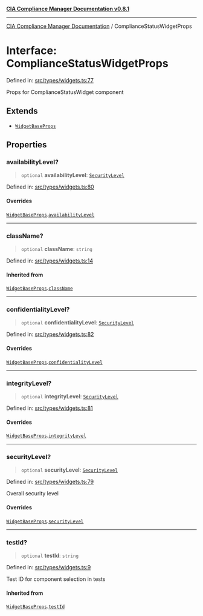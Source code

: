 [**CIA Compliance Manager Documentation v0.8.1**](../README.md)

***

[CIA Compliance Manager Documentation](../globals.md) / ComplianceStatusWidgetProps

# Interface: ComplianceStatusWidgetProps

Defined in: [src/types/widgets.ts:77](https://github.com/Hack23/cia-compliance-manager/blob/aea527f1006de96602c10bb201453301cffe7b07/src/types/widgets.ts#L77)

Props for ComplianceStatusWidget component

## Extends

- [`WidgetBaseProps`](WidgetBaseProps.md)

## Properties

### availabilityLevel?

> `optional` **availabilityLevel**: [`SecurityLevel`](../type-aliases/SecurityLevel.md)

Defined in: [src/types/widgets.ts:80](https://github.com/Hack23/cia-compliance-manager/blob/aea527f1006de96602c10bb201453301cffe7b07/src/types/widgets.ts#L80)

#### Overrides

[`WidgetBaseProps`](WidgetBaseProps.md).[`availabilityLevel`](WidgetBaseProps.md#availabilitylevel)

***

### className?

> `optional` **className**: `string`

Defined in: [src/types/widgets.ts:14](https://github.com/Hack23/cia-compliance-manager/blob/aea527f1006de96602c10bb201453301cffe7b07/src/types/widgets.ts#L14)

#### Inherited from

[`WidgetBaseProps`](WidgetBaseProps.md).[`className`](WidgetBaseProps.md#classname)

***

### confidentialityLevel?

> `optional` **confidentialityLevel**: [`SecurityLevel`](../type-aliases/SecurityLevel.md)

Defined in: [src/types/widgets.ts:82](https://github.com/Hack23/cia-compliance-manager/blob/aea527f1006de96602c10bb201453301cffe7b07/src/types/widgets.ts#L82)

#### Overrides

[`WidgetBaseProps`](WidgetBaseProps.md).[`confidentialityLevel`](WidgetBaseProps.md#confidentialitylevel)

***

### integrityLevel?

> `optional` **integrityLevel**: [`SecurityLevel`](../type-aliases/SecurityLevel.md)

Defined in: [src/types/widgets.ts:81](https://github.com/Hack23/cia-compliance-manager/blob/aea527f1006de96602c10bb201453301cffe7b07/src/types/widgets.ts#L81)

#### Overrides

[`WidgetBaseProps`](WidgetBaseProps.md).[`integrityLevel`](WidgetBaseProps.md#integritylevel)

***

### securityLevel?

> `optional` **securityLevel**: [`SecurityLevel`](../type-aliases/SecurityLevel.md)

Defined in: [src/types/widgets.ts:79](https://github.com/Hack23/cia-compliance-manager/blob/aea527f1006de96602c10bb201453301cffe7b07/src/types/widgets.ts#L79)

Overall security level

#### Overrides

[`WidgetBaseProps`](WidgetBaseProps.md).[`securityLevel`](WidgetBaseProps.md#securitylevel)

***

### testId?

> `optional` **testId**: `string`

Defined in: [src/types/widgets.ts:9](https://github.com/Hack23/cia-compliance-manager/blob/aea527f1006de96602c10bb201453301cffe7b07/src/types/widgets.ts#L9)

Test ID for component selection in tests

#### Inherited from

[`WidgetBaseProps`](WidgetBaseProps.md).[`testId`](WidgetBaseProps.md#testid)
